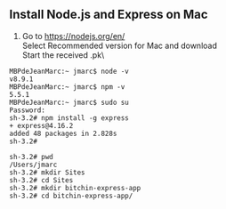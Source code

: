 Install Node.js and Express on Mac
----------------------------------

1) Go to <https://nodejs.org/en/>\
Select Recommended version for Mac and download\
Start the received .pk\

``` 
MBPdeJeanMarc:~ jmarc$ node -v
v8.9.1
MBPdeJeanMarc:~ jmarc$ npm -v
5.5.1
MBPdeJeanMarc:~ jmarc$ sudo su
Password:
sh-3.2# npm install -g express
+ express@4.16.2
added 48 packages in 2.828s
sh-3.2#

sh-3.2# pwd
/Users/jmarc
sh-3.2# mkdir Sites
sh-3.2# cd Sites
sh-3.2# mkdir bitchin-express-app
sh-3.2# cd bitchin-express-app/


```
